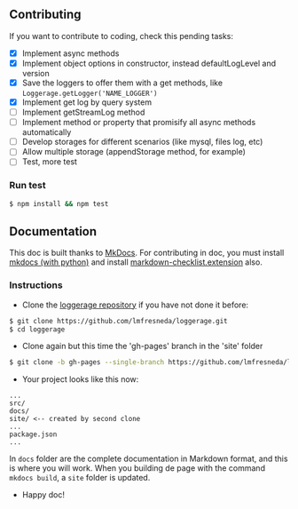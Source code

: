 ## Contributing

If you want to contribute to coding, check this pending tasks:

- [x] Implement async methods
- [x] Implement object options in constructor, instead defaultLogLevel and version
- [x] Save the loggers to offer them with a get methods, like `Loggerage.getLogger('NAME_LOGGER')`
- [x] Implement get log by query system
- [ ] Implement getStreamLog method
- [ ] Implement method or property that promisify all async methods automatically
- [ ] Develop storages for different scenarios (like mysql, files log, etc)
- [ ] Allow multiple storage (appendStorage method, for example)
- [ ] Test, more test

### Run test

```bash
$ npm install && npm test
```

## Documentation

This doc is built thanks to [MkDocs](http://www.mkdocs.org/). For contributing in doc, you must install [mkdocs (with python)](http://www.mkdocs.org/#installation) and install [markdown-checklist.extension](https://github.com/FND/markdown-checklist) also.

### Instructions

* Clone the [loggerage repository](https://github.com/lmfresneda/loggerage) if you have not done it before:

```bash
$ git clone https://github.com/lmfresneda/loggerage.git
$ cd loggerage
```

* Clone again but this time the 'gh-pages' branch in the 'site' folder

```bash
$ git clone -b gh-pages --single-branch https://github.com/lmfresneda/loggerage.git ./site/
```

* Your project looks like this now:

```
...
src/
docs/
site/ <-- created by second clone
...
package.json
...
```

In `docs` folder are the complete documentation in Markdown format, and this is where you will work. When you building de page with the command `mkdocs build`, a `site` folder is updated.

* Happy doc!
